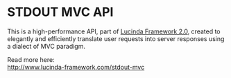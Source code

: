 # STDOUT MVC API


This is a high-performance API, part of [Lucinda Framework 2.0](http://www.lucinda-framework.com), created to elegantly and efficiently translate user requests into server responses using a dialect of MVC paradigm.  

Read more here:<br/>
http://www.lucinda-framework.com/stdout-mvc
